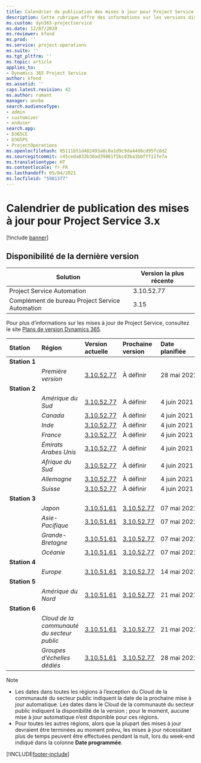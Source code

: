 ```yaml
---
title: Calendrier de publication des mises à jour pour Project Service 3.x
description: Cette rubrique offre des informations sur les versions disponibles et à venir de Dynamics 365 Project Service Automation.
ms.custom: dyn365-projectservice
ms.date: 12/07/2020
ms.reviewer: kfend
ms.prod: ''
ms.service: project-operations
ms.suite: ''
ms.tgt_pltfrm: ''
ms.topic: article
applies_to:
- Dynamics 365 Project Service
author: kfend
ms.assetid: ''
caps.latest.revision: 42
ms.author: rumant
manager: annbe
search.audienceType:
- admin
- customizer
- enduser
search.app:
- D365CE
- D365PS
- ProjectOperations
ms.openlocfilehash: 05111b51d482493a8c8a1d9c9da44d6cd95fc8d2
ms.sourcegitcommit: c45ceda833b30ad39861f5bcd3ba1bbfff11fe7a
ms.translationtype: HT
ms.contentlocale: fr-FR
ms.lasthandoff: 05/04/2021
ms.locfileid: "5981377"
---
```

# <a name="update-release-schedule-for-project-service-3x"></a>Calendrier de publication des mises à jour pour Project Service 3.x

[!include [banner](../includes/psa-now-project-operations.md)]

## <a name="latest-version-availability"></a>Disponibilité de la dernière version

| Solution  | Version la plus récente |
|-------|----|
| Project Service Automation    | 3.10.52.77 |
| Complément de bureau Project Service Automation                | 3.15          |

Pour plus d’informations sur les mises à jour de Project Service, consultez le site [Plans de version Dynamics 365](/dynamics365/release-plans/). 

| Station  | Région | Version actuelle | Prochaine version |  Date planifiée
| :---   | :---   | :---   | :---   |:---   |         
|<strong>Station 1</strong> | |  |  | |
| | <i>Première version</i> | [3.10.52.77](whats-new-ur-31.md) | À définir | 28 mai 2021
|<strong>Station 2</strong> | |  |  | |
| | <i>Amérique du Sud</i> | [3.10.52.77](whats-new-ur-31.md) | À définir | 4 juin 2021
| | <i>Canada</i> | [3.10.52.77](whats-new-ur-31.md) | À définir | 4 juin 2021
| | <i>Inde</i> | [3.10.52.77](whats-new-ur-31.md) | À définir | 4 juin 2021
| | <i>France</i> | [3.10.52.77](whats-new-ur-31.md) | À définir | 4 juin 2021
| | <i>Émirats Arabes Unis</i> | [3.10.52.77](whats-new-ur-31.md) | À définir | 4 juin 2021
| | <i>Afrique du Sud</i> | [3.10.52.77](whats-new-ur-31.md) | À définir | 4 juin 2021
| | <i>Allemagne</i> | [3.10.52.77](whats-new-ur-31.md) | À définir | 4 juin 2021
| | <i>Suisse</i> | [3.10.52.77](whats-new-ur-31.md) | À définir | 4 juin 2021
|<strong>Station 3</strong> | |  |  | |
| | <i>Japon</i> | [3.10.51.61](whats-new-ur-30.md) | [3.10.52.77](whats-new-ur-31.md) | 07 mai 2021
| | <i>Asie-Pacifique</i> | [3.10.51.61](whats-new-ur-30.md) | [3.10.52.77](whats-new-ur-31.md) | 07 mai 2021
| | <i>Grande-Bretagne</i> | [3.10.51.61](whats-new-ur-30.md) | [3.10.52.77](whats-new-ur-31.md) | 07 mai 2021
| | <i>Océanie</i> | [3.10.51.61](whats-new-ur-30.md) | [3.10.52.77](whats-new-ur-31.md) | 07 mai 2021
|<strong>Station 4</strong> | |  |  | |
| | <i>Europe</i> | [3.10.51.61](whats-new-ur-30.md) | [3.10.52.77](whats-new-ur-31.md) | 14 mai 2021
|<strong>Station 5</strong> | |  |  | |
| | <i>Amérique du Nord</i> | [3.10.51.61](whats-new-ur-30.md) | [3.10.52.77](whats-new-ur-31.md) | 21 mai 2021
|<strong>Station 6</strong> | |  |  | |
| | <i>Cloud de la communauté du secteur public</i> | [3.10.51.61](whats-new-ur-30.md) | [3.10.52.77](whats-new-ur-31.md) | 21 mai 2021
| | <i>Groupes d’échelles dédiés</i> | [3.10.51.61](whats-new-ur-30.md) | [3.10.52.77](whats-new-ur-31.md) | 28 mai 2021

>[!Note]
> - Les dates dans toutes les régions à l’exception du Cloud de la communauté du secteur public indiquent la date de la prochaine mise à jour automatique. Les dates dans le Cloud de la communauté du secteur public indiquent la disponibilité de la version ; pour le moment, aucune mise à jour automatique n’est disponible pour ces régions.
> - Pour toutes les autres régions, alors que la plupart des mises à jour devraient être terminées au moment prévu, les mises à jour nécessitant plus de temps peuvent être effectuées pendant la nuit, lors du week-end indiqué dans la colonne **Date programmée**.


[!INCLUDE[footer-include](../includes/footer-banner.md)]
